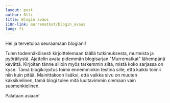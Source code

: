 ```yaml
---
layout: post
author: Olli
title: Blogin avaus
i18n-link: murrematkat/blogin_avaus
lang: fi
---
```

Hei ja tervetuloa seuraamaan blogiani!

Tulen todennäköisesti kirjoittelemaan täällä tutkimuksesta, murteista ja pyöräilystä. Ajattelin avata pidemmän blogisarjan "Murrematkat" lähempänä kevättä. Kirjoitan tänne silloin myös tarkemmin siitä, mistä koko sarjassa on kyse. Tämä blogikirjoitus toimii ennemminkin testinä sille, että kaikki toimii niin kuin pitää. Mainittakoon lisäksi, että vaikka sivu on muuten kaksikielinen, tämä blogi tulee mitä luultavimmin olemaan vain suomenkielinen.

Palataan asiaan!
